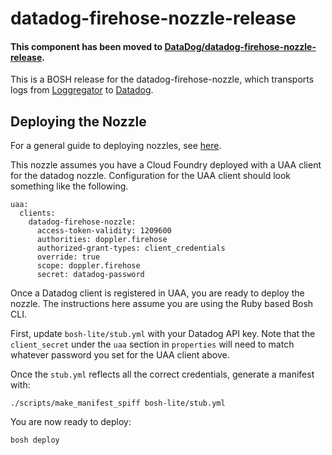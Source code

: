# datadog-firehose-nozzle-release

#### This component has been moved to [DataDog/datadog-firehose-nozzle-release](https://github.com/DataDog/datadog-firehose-nozzle-release).

This is a BOSH release for the datadog-firehose-nozzle, which transports logs
from [Loggregator](https://github.com/cloudfoundry/loggregator) to [Datadog](https://www.datadoghq.com/).

## Deploying the Nozzle

For a general guide to deploying nozzles, see [here](https://docs.cloudfoundry.org/loggregator/nozzle-tutorial.html).

This nozzle assumes you have a Cloud Foundry deployed with a UAA client for
the datadog nozzle. Configuration for the UAA client should look something
like the following.

```
uaa:
  clients:
    datadog-firehose-nozzle:
      access-token-validity: 1209600
      authorities: doppler.firehose
      authorized-grant-types: client_credentials
      override: true
      scope: doppler.firehose
      secret: datadog-password
```

Once a Datadog client is registered in UAA, you are ready to deploy the
nozzle. The instructions here assume you are using the Ruby based Bosh CLI.

First, update `bosh-lite/stub.yml` with your Datadog API key.  Note that the
`client_secret` under the `uaa` section in `properties` will need to match
whatever password you set for the UAA client above.

Once the `stub.yml` reflects all the correct credentials, generate a manifest
with:

```
./scripts/make_manifest_spiff bosh-lite/stub.yml
```

You are now ready to deploy:

```
bosh deploy
```
